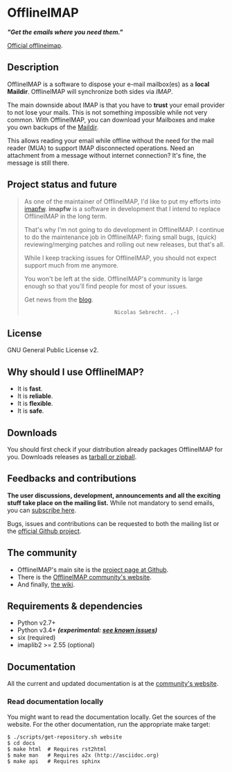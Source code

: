 [offlineimap]: http://github.com/OfflineIMAP/offlineimap
[website]: http://www.offlineimap.org
[wiki]: http://github.com/OfflineIMAP/offlineimap/wiki
[blog]: http://www.offlineimap.org/posts.html

# OfflineIMAP

***"Get the emails where you need them."***

[Official offlineimap][offlineimap].

## Description

OfflineIMAP is a software to dispose your e-mail mailbox(es) as a **local
Maildir**. OfflineIMAP will synchronize both sides via *IMAP*.

The main downside about IMAP is that you have to **trust** your email provider to
not lose your mails. This is not something impossible while not very common.
With OfflineIMAP, you can download your Mailboxes and make you own backups of
the [Maildir](https://en.wikipedia.org/wiki/Maildir).

This allows reading your email while offline without the need for the mail
reader (MUA) to support IMAP disconnected operations. Need an attachment from a
message without internet connection? It's fine, the message is still there.


## Project status and future

> As one of the maintainer of OfflineIMAP, I'd like to put my efforts into
> [imapfw](http://github.com/OfflineIMAP/imapfw). **imapfw** is a software in
> development that I intend to replace OfflineIMAP in the long term.
>
> That's why I'm not going to do development in OfflineIMAP. I continue to do
> the maintenance job in OfflineIMAP: fixing small bugs, (quick)
> reviewing/merging patches and rolling out new releases, but that's all.
>
> While I keep tracking issues for OfflineIMAP, you should not expect support
> much from me anymore.
>
> You won't be left at the side. OfflineIMAP's community is large enough so that
> you'll find people for most of your issues.
>
> Get news from the [blog][blog].
>
>                                  Nicolas Sebrecht. ,-)


## License

GNU General Public License v2.


## Why should I use OfflineIMAP?

* It is **fast**.
* It is **reliable**.
* It is **flexible**.
* It is **safe**.

## Downloads

You should first check if your distribution already packages OfflineIMAP for you.
Downloads releases as [tarball or zipball](https://github.com/OfflineIMAP/offlineimap/tags).


## Feedbacks and contributions

**The user discussions, development, announcements and all the exciting stuff take
place on the mailing list.** While not mandatory to send emails, you can
[subscribe here](http://lists.alioth.debian.org/mailman/listinfo/offlineimap-project).

Bugs, issues and contributions can be requested to both the mailing list or the
[official Github project][offlineimap].


## The community

* OfflineIMAP's main site is the [project page at Github][offlineimap].
* There is the [OfflineIMAP community's website][website].
* And finally, [the wiki][wiki].


## Requirements & dependencies

* Python v2.7+
* Python v3.4+ ***(experimental: [see known issues](https://github.com/OfflineIMAP/offlineimap/issues?q=is%3Aissue+is%3Aopen+label%3APy3))***
* six (required)
* imaplib2 >= 2.55 (optional)


## Documentation

All the current and updated documentation is at the [community's website][website].

### Read documentation locally

You might want to read the documentation locally. Get the sources of the website.
For the other documentation, run the appropriate make target:
```
$ ./scripts/get-repository.sh website
$ cd docs
$ make html  # Requires rst2html
$ make man   # Requires a2x (http://asciidoc.org)
$ make api   # Requires sphinx
```
